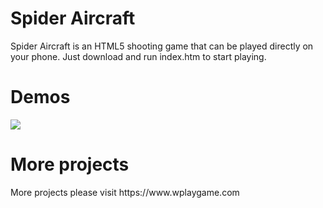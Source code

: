<h1>Spider Aircraft</h1>
Spider Aircraft is an HTML5 shooting game that can be played directly on your phone. Just download and run index.htm to start playing.
<br/>
<h1>Demos</h1>
<img src="https://www.wplaygame.com/images/zz.png">
<h1>More projects</h1>
More projects please visit https://www.wplaygame.com
